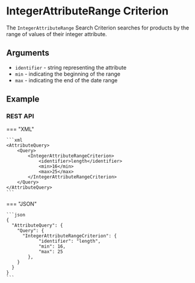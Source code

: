 # IntegerAttributeRange Criterion

The `IntegerAttributeRange` Search Criterion searches for products by the range of values of their integer attribute.

## Arguments

- `identifier` - string representing the attribute
- `min` - indicating the beginning of the range
- `max` - indicating the end of the date range

## Example

### REST API

=== "XML"

    ```xml
    <AttributeQuery>
        <Query>
            <IntegerAttributeRangeCriterion>
                <identifier>length</identifier>
                <min>16</min>
                <max>25</max>
            </IntegerAttributeRangeCriterion>
        </Query>
    </AttributeQuery>
    ```

=== "JSON"

    ```json
    {
      "AttributeQuery": {
        "Query": {
          "IntegerAttributeRangeCriterion": {
                "identifier": "length",
                "min": 16,
                "max": 25
            },
        }
      }
    }
    ```